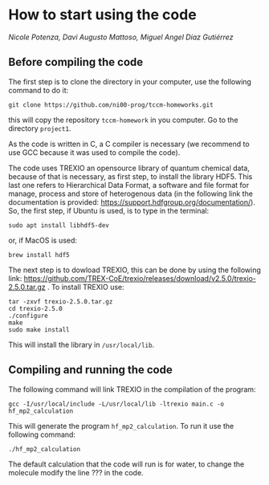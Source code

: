 How to start using the code
===========================
*Nicole Potenza, Davi Augusto Mattoso, Miguel Angel Díaz Gutiérrez*

## Before compiling the code

The first step is to clone the directory in your computer, use the following command to do it:

```
git clone https://github.com/ni00-prog/tccm-homeworks.git
```

this will copy the repository `tccm-homework` in you computer. Go to the directory `project1`.

As the code is written in C, a C compiler is necessary (we recommend to use GCC because it was used to compile the code).

The code uses TREXIO an opensource library of quantum chemical data, because of that is necessary, as first step, to install the library HDF5. This last one refers
to Hierarchical Data Format, a software and file format for manage, process and store of heterogenous data (in the following link the documentation is provided: https://support.hdfgroup.org/documentation/).
So, the first step, if Ubuntu is used, is to type in the terminal:
  
```
sudo apt install libhdf5-dev
```

  or, if MacOS is used:

  ```
  brew install hdf5
  ```

  The next step is to dowload TREXIO, this can be done by using the following link: https://github.com/TREX-CoE/trexio/releases/download/v2.5.0/trexio-2.5.0.tar.gz . To install TREXIO use:

```
tar -zxvf trexio-2.5.0.tar.gz
cd trexio-2.5.0
./configure
make
sudo make install
```

This will install the library in `/usr/local/lib`.

## Compiling and running the code

The following command will link TREXIO in the compilation of the program:

```
gcc -I/usr/local/include -L/usr/local/lib -ltrexio main.c -o hf_mp2_calculation
```

This will generate the program `hf_mp2_calculation`. To run it use the following command:

```
./hf_mp2_calculation
```

The default calculation that the code will run is for water, to change the molecule modify the line ??? in the code. 
